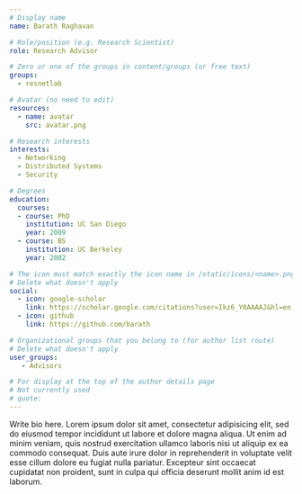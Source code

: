 ```yaml
---
# Display name
name: Barath Raghavan

# Role/position (e.g. Research Scientist)
role: Research Advisor 

# Zero or one of the groups in content/groups (or free text)
groups: 
  - resnetlab

# Avatar (no need to edit)
resources:
  - name: avatar
    src: avatar.png

# Research interests
interests:
  - Networking
  - Distributed Systems
  - Security

# Degrees
education:
  courses:
  - course: PhD
    institution: UC San Diego
    year: 2009
  - course: BS
    institution: UC Berkeley
    year: 2002

# The icon must match exactly the icon name in /static/icons/<name>.png
# Delete what doesn't apply
social:
  - icon: google-scholar
    link: https://scholar.google.com/citations?user=Ikz6_Y0AAAAJ&hl=en
  - icon: github
    link: https://github.com/barath

# Organizational groups that you belong to (for author list route)
# Delete what doesn't apply
user_groups:
   - Advisors

# For display at the top of the author details page
# Not currently used
# quote:
---
```


Write bio here. Lorem ipsum dolor sit amet, consectetur adipisicing elit, sed do eiusmod tempor incididunt ut labore et dolore magna aliqua. Ut enim ad minim veniam, quis nostrud exercitation ullamco laboris nisi ut aliquip ex ea commodo consequat. Duis aute irure dolor in reprehenderit in voluptate velit esse cillum dolore eu fugiat nulla pariatur. Excepteur sint occaecat cupidatat non proident, sunt in culpa qui officia deserunt mollit anim id est laborum.
